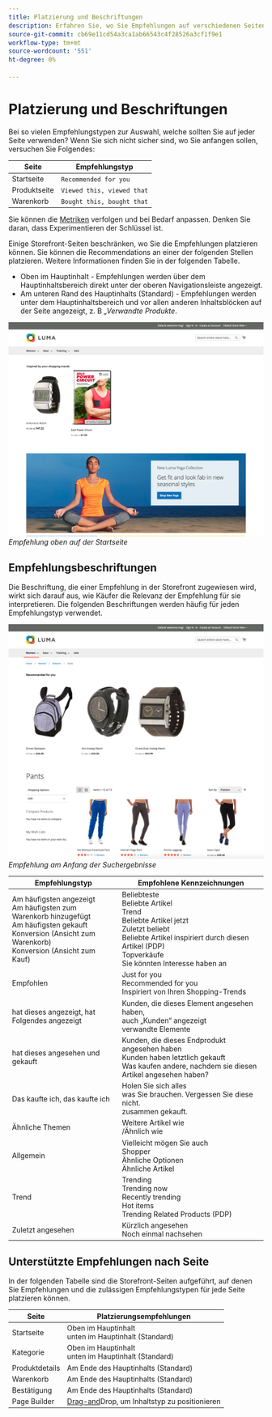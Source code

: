 ```yaml
---
title: Platzierung und Beschriftungen
description: Erfahren Sie, wo Sie Empfehlungen auf verschiedenen Seiten Ihrer Site platzieren und Vorschläge für häufig verwendete Beschriftungen für jeden Empfehlungstyp machen können.
source-git-commit: cb69e11cd54a3ca1ab66543c4f28526a3cf1f9e1
workflow-type: tm+mt
source-wordcount: '551'
ht-degree: 0%

---
```


# Platzierung und Beschriftungen

Bei so vielen Empfehlungstypen zur Auswahl, welche sollten Sie auf jeder Seite verwenden? Wenn Sie sich nicht sicher sind, wo Sie anfangen sollen, versuchen Sie Folgendes:

| Seite | Empfehlungstyp |
|---|---|
| Startseite | `Recommended for you` |
| Produktseite | `Viewed this, viewed that` |
| Warenkorb | `Bought this, bought that` |

Sie können die [Metriken](workspace.md) verfolgen und bei Bedarf anpassen. Denken Sie daran, dass Experimentieren der Schlüssel ist.

Einige Storefront-Seiten beschränken, wo Sie die Empfehlungen platzieren können. Sie können die Recommendations an einer der folgenden Stellen platzieren. Weitere Informationen finden Sie in der folgenden Tabelle.

- Oben im Hauptinhalt - Empfehlungen werden über dem Hauptinhaltsbereich direkt unter der oberen Navigationsleiste angezeigt.
- Am unteren Rand des Hauptinhalts (Standard) - Empfehlungen werden unter dem Hauptinhaltsbereich und vor allen anderen Inhaltsblöcken auf der Seite angezeigt, z. B _„Verwandte Produkte_.

![Empfehlungsplatzierung](assets/storefront-home-page-top.png)
_Empfehlung oben auf der Startseite_

## Empfehlungsbeschriftungen

Die Beschriftung, die einer Empfehlung in der Storefront zugewiesen wird, wirkt sich darauf aus, wie Käufer die Relevanz der Empfehlung für sie interpretieren. Die folgenden Beschriftungen werden häufig für jeden Empfehlungstyp verwendet.

![Empfehlungsplatzierung](assets/storefront-search-results-top.png)
_Empfehlung am Anfang der Suchergebnisse_

| Empfehlungstyp | Empfohlene Kennzeichnungen |
|---|---|
| Am häufigsten angezeigt<br> Am häufigsten zum Warenkorb hinzugefügt<br>Am häufigsten gekauft<br>Konversion (Ansicht zum Warenkorb)<br>Konversion (Ansicht zum Kauf) | Beliebteste<br>Beliebte Artikel<br>Trend<br>Beliebte Artikel jetzt<br>Zuletzt beliebt<br>Beliebte Artikel inspiriert durch diesen Artikel (PDP)<br>Topverkäufe<br>Sie könnten Interesse haben an |
| Empfohlen | Just for you<br>Recommended for you<br>Inspiriert von Ihren Shopping-Trends |
| hat dieses angezeigt, hat Folgendes angezeigt | Kunden, die dieses Element angesehen haben, <br> auch „Kunden“ angezeigt<br>verwandte Elemente |
| hat dieses angesehen und gekauft | Kunden, die dieses Endprodukt angesehen haben<br>Kunden haben letztlich gekauft<br>Was kaufen andere, nachdem sie diesen Artikel angesehen haben? |
| Das kaufte ich, das kaufte ich | Holen Sie sich alles<br> was Sie brauchen. Vergessen Sie diese nicht. <br> zusammen gekauft. |
| Ähnliche Themen | Weitere Artikel wie <br>/Ähnlich wie |
| Allgemein | Vielleicht mögen Sie auch<br>Shopper<br>Ähnliche Optionen<br>Ähnliche Artikel |
| Trend | Trending<br>Trending now<br>Recently trending<br>Hot items<br>Trending Related Products (PDP) |
| Zuletzt angesehen | Kürzlich angesehen<br>Noch einmal nachsehen |

## Unterstützte Empfehlungen nach Seite

In der folgenden Tabelle sind die Storefront-Seiten aufgeführt, auf denen Sie Empfehlungen und die zulässigen Empfehlungstypen für jede Seite platzieren können.

| Seite | Platzierungsempfehlungen |
|---|---|
| Startseite | Oben im Hauptinhalt<br> unten im Hauptinhalt (Standard) | Am häufigsten angezeigt<br>Am häufigsten gekauft<br>Am häufigsten zum Warenkorb hinzugefügt<br>Empfohlen für Sie<br>Trend |
| Kategorie | Oben im Hauptinhalt<br> unten im Hauptinhalt (Standard) | Am häufigsten angezeigt<br>Am häufigsten gekauft<br>Am häufigsten zum Warenkorb hinzugefügt<br>Empfohlen für Sie<br>Trend |
| Produktdetails | Am Ende des Hauptinhalts (Standard) | Am häufigsten angezeigt<br>am häufigsten gekauft<br>Am häufigsten zum Warenkorb hinzugefügt<br>angezeigt, angezeigt, <br>, gekauft, gekauft, <br>, gekauft, <br>Ähnliches<br>Trending<br> |
| Warenkorb | Am Ende des Hauptinhalts (Standard) | Am häufigsten angezeigt<br>am häufigsten gekauft<br>Am häufigsten zum Warenkorb hinzugefügt<br>Anzeigen, angezeigt, <br>, gekauft, <br>, gekauft, <br>, Ähnliche Artikel<br>Trend |
| Bestätigung | Am Ende des Hauptinhalts (Standard) | Am häufigsten angezeigt<br>am häufigsten gekauft<br>Am häufigsten zum Warenkorb hinzugefügt<br>Anzeigen, angezeigt, <br>, gekauft, <br>, gekauft, <br>, Ähnliche Artikel<br>Trend |
| Page Builder | [Drag-and](https://experienceleague.adobe.com/docs/commerce-admin/page-builder/add-content/recommendations.html)Drop, um Inhaltstyp zu positionieren | Am häufigsten angezeigt<br>Am häufigsten gekauft<br>Am häufigsten zum Warenkorb hinzugefügt<br>Empfohlen für Sie<br>Trend |
